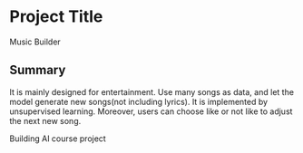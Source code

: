 # Project Title
Music Builder

## Summary
It is mainly designed for entertainment. Use many songs as data, and let the model generate new songs(not including lyrics). It is implemented by unsupervised learning. Moreover, users can choose like or not like to adjust the next new song. 

Building AI course project
